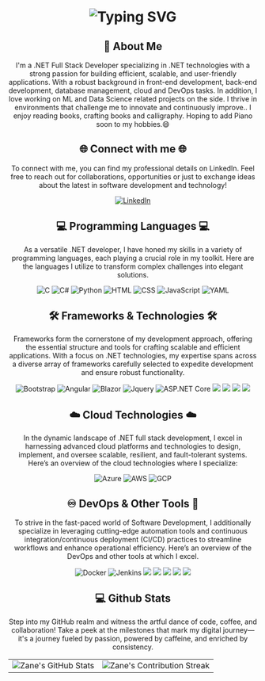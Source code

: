 <!--- 👋 Hi, I’m @PranithaGudla
- 👀 I’m interested in ...
- 🌱 I’m currently learning ...
- 💞️ I’m looking to collaborate on ...
- 📫 How to reach me ...
- 😄 Pronouns: ...
- ⚡ Fun fact: ...--->
<div align="center">
    <h1>
        <img src="https://readme-typing-svg.herokuapp.com?font=Jetbrains+mono&size=40&duration=3000&color=6420AA&center=true&vCenter=true&width=435&lines=Hey..+I'm+Pranitha;WELCOME..;..to+MY+Github+Profile..;" alt="Typing SVG"/>
    </h1>
</div>
<div align="center">
    <h2>🚀 About Me</h2>
    <p>I'm a .NET Full Stack Developer specializing in .NET technologies with a strong passion for building efficient, scalable, and user-friendly applications. With a robust background in front-end development, back-end development, database management, cloud and DevOps tasks. In addition, I love working on ML and Data Science related projects on the side. I thrive in environments that challenge me to innovate and continuously improve.. I enjoy reading books, crafting books and calligraphy. Hoping to add Piano soon to my hobbies.😄</p>
</div>

<div align="center">
    <!-- Replace href with your links -->
  <h2>🌐 Connect with me 🌐</h2>
  <p>To connect with me, you can find my professional details on LinkedIn. Feel free to reach out for collaborations, opportunities or just to exchange ideas about the latest in software development and technology! </p>
    <a href="https://www.linkedin.com/in/pranitha-gudla-3921b91b5/">
        <img src="https://img.shields.io/badge/LinkedIn-0077B5?style=for-the-badge&logo=linkedin&logoColor=white" alt="LinkedIn"/>
    </a>
</div>
<!---<div align="center">
  <h2>🚀 Github Commits</h2>
    <p>This section highlights my daily activity, showcasing the repositories I am currently working on. Each commit represents progress or fixes to ongoing projects, reflecting my commitment to continuous improvement and collaborative development. Dive into the commit messages for insights into what I've been up to!</p>
  <img src="https://raw.githubusercontent.com/pranithagudla/pranithagudla/output/github-contribution-grid-snake-dark.svg#gh-dark-mode-only" alt="GitHub Contribution Grid Snake Animation Dark Mode"/>
  <img src="https://raw.githubusercontent.com/pranithagudla/pranithagudla/output/github-contribution-grid-snake.svg#gh-light-mode-only" alt="GitHub Contribution Grid Snake Animation Light Mode"/>
</div>--->
<h2 align="center" class="section-heading">💻 Programming Languages 💻</h2>
<p align = "center"> As a versatile .NET developer, I have honed my skills in a variety of programming languages, each playing a crucial role in my toolkit. Here are the languages I utilize to transform complex challenges into elegant solutions.</p>
<div align="center">
    <img src = "https://img.shields.io/badge/C-00599C?style=for-the-badge&logo=c&logoColor=white" alt="C" />
    <img src="https://img.shields.io/badge/C%23-239120?style=for-the-badge&logo=c-sharp&logoColor=white" alt="C#" />
    <img src="https://img.shields.io/badge/Python-3776AB?style=for-the-badge&logo=python&logoColor=white" alt="Python"/>
    <img src="https://img.shields.io/badge/HTML-E34F26?style=for-the-badge&logo=html5&logoColor=white" alt="HTML" />
    <img src="https://img.shields.io/badge/CSS-239120?style=for-the-badge&logo=css3&logoColor=white" alt = "CSS" />
    <img src="https://img.shields.io/badge/JavaScript-F7DF1E?style=for-the-badge&logo=javascript&logoColor=black" alt="JavaScript"/>
    <img src="https://img.shields.io/badge/YAML-0A0A0A?style=for-the-badge" alt="YAML"/>  
</div>
<h2 align="center" class="section-heading">🛠️ Frameworks & Technologies 🛠️</h2>
<p align = "center">Frameworks form the cornerstone of my development approach, offering the essential structure and tools for crafting scalable and efficient applications. With a focus on .NET technologies, my expertise spans across a diverse array of frameworks carefully selected to expedite development and ensure robust functionality.</p>
<div align="center">
    <img src="https://img.shields.io/badge/Bootstrap-5F2C76?style=for-the-badge&logo=bootstrap&logoColor=white" alt="Bootstrap" />
    <img src="https://img.shields.io/badge/Angular-red?style=for-the-badge&logo=angular&logoColor=white" alt ="Angular" />
    <img src="https://img.shields.io/badge/Blazor-0000ff?style=for-the-badge&logo=blazor&logoColor=white" alt="Blazor" />
    <img src="https://img.shields.io/badge/jQuery-blue.svg?style=for-the-badge&logo=jquery&logoColor=white" alt="Jquery" />
    <img src="https://img.shields.io/badge/ASP.NET_Core-5C2D91.svg?style=for-the-badge&logo=.net&logoColor=white" alt="ASP.NET Core" />
    <img src="https://img.shields.io/badge/Entity_Framework_Core-5C2D91?style=for-the-badge&logo=.net&logoColor=white" />
    <img src="https://img.shields.io/badge/SQL%20Server-red?style=for-the-badge&logo=microsoft-sql-server&logoColor=white" />
    <img src="https://img.shields.io/badge/PostgreSQL-336791?style=for-the-badge&logo=postgresql&logoColor=white" />
    <img src="https://img.shields.io/badge/MongoDB-green.svg?style=for-the-badge&logo=mongodb&logoColor=white" />
</div>
<h2 align="center" class="section-heading">☁️ Cloud Technologies ☁️</h2>
<p align="center">In the dynamic landscape of .NET full stack development, I excel in harnessing advanced cloud platforms and technologies to design, implement, and oversee scalable, resilient, and fault-tolerant systems. Here’s an overview of the cloud technologies where I specialize:</p>
<div align="center">
    <img src="https://img.shields.io/badge/Azure-0089D6?style=for-the-badge&logo=microsoftazure&logoColor=white" alt="Azure"/>
    <img src="https://img.shields.io/badge/AWS-%23FF9900.svg?style=for-the-badge&logo=amazonaws&logoColor=white" alt="AWS" />
    <img src="https://img.shields.io/badge/GCP-4285F4?style=for-the-badge&logo=googlecloud&logoColor=white" alt="GCP"/>
</div>
<h2 align="center" class="section-heading">♾️ DevOps & Other Tools 🧰</h2>
<p align="center">To strive in the fast-paced world of Software Development, I additionally specialize in leveraging cutting-edge automation tools and continuous integration/continuous deployment (CI/CD) practices to streamline workflows and enhance operational efficiency. Here’s an overview of the DevOps and other tools at which I excel.</p>
<div align="center">
    <img src="https://img.shields.io/badge/Docker-2496ED?style=for-the-badge&logo=docker&logoColor=white" alt="Docker"/>
    <img src="https://img.shields.io/badge/Jenkins-D24939?style=for-the-badge&logo=jenkins&logoColor=white" alt="Jenkins"/>
    <img src="https://img.shields.io/badge/Azure%20DevOps-blue?style=for-the-badge&logo=azure-devops&logoColor=white" />
    <img src="https://img.shields.io/badge/SSIS%20SQL%20Server%20Integration%20Services-brown?style=for-the-badge&logo=microsoft-sql-server&logoColor=white" />
    <img src="https://img.shields.io/badge/SSRS%20SQL%20Server%20Reporting%20Services-maroon?style=for-the-badge&logo=microsoft-sql-server&logoColor=white" />
    <img src="https://img.shields.io/badge/Visual%20Studio-5C2D91.svg?style=for-the-badge&logo=visual-studio&logoColor=white" />
    <img src="https://img.shields.io/badge/Visual%20Studio%20Code-007ACC?style=for-the-badge&logo=visual-studio-code&logoColor=white" />
</div>
<div align="center">
<h2 align="center" class="section-heading"> 💻 Github Stats</h2>
<p>Step into my GitHub realm and witness the artful dance of code, coffee, and collaboration! Take a peek at the milestones that mark my digital journey—it's a journey fueled by passion, powered by caffeine, and enriched by consistency.</p>
 <table align="center" width="100%" height="100%" >
    <tr>
       <td><img style="border: none;" src="https://github-profile-summary-cards.vercel.app/api/cards/profile-details?username=pranithagudla&theme=github_dark" alt="Zane's GitHub Stats"/></td>   
       <td><img style="border: none;" src="https://github-readme-streak-stats.herokuapp.com/?user=pranithagudla&theme=merko" alt="Zane's Contribution Streak"/></td>
    </tr>
 </table>

<!--- <table align="center" width="100%" height="100%" >
    <tr>
        <td><img style="border: none;" src="https://github-profile-summary-cards.vercel.app/api/cards/stats?username=pranithagudla&theme=github_dark" alt="Zane's GitHub Stats"/></td>
        <td><img style="border: none;" src="https://github-profile-summary-cards.vercel.app/api/cards/productive-time?username=pranithagudla&theme=github_dark&utcOffset=10" alt="Zane's GitHub Stats"/>
        <td><img style="border: none;" src="https://github-profile-summary-cards.vercel.app/api/cards/repos-per-language?username=pranithagudla&theme=github_dark" alt="Zane's GitHub Stats"/></td>
        <td><img style="border: none;" src="https://github-profile-summary-cards.vercel.app/api/cards/most-commit-language?username=pranithagudla&theme=github_dark" alt="Zane's GitHub Stats"/></td>
    </tr>
 </table>--->
</div>

